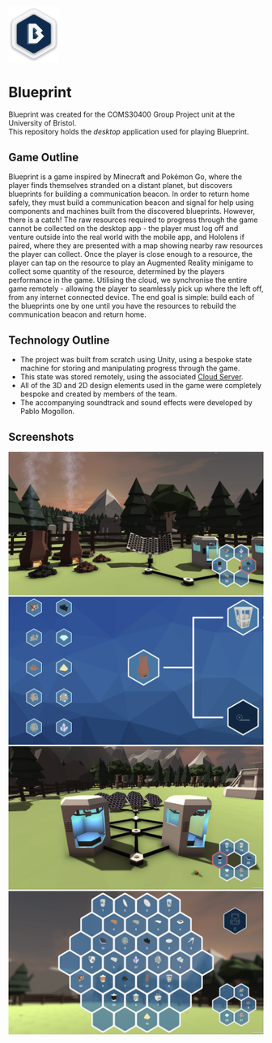 <img src="img/logo.png" width="100px">

# Blueprint

Blueprint was created for the COMS30400 Group Project unit at the University of Bristol.</br>
This repository holds the *desktop* application used for playing Blueprint.

## Game Outline
Blueprint is a game inspired by Minecraft and Pokémon Go, where the player finds themselves stranded on a distant planet, but discovers blueprints for building a communication beacon.
In order to return home safely, they must build a communication beacon and signal for help using components and machines built from the discovered blueprints. 
However, there is a catch! The raw resources required to progress through the game cannot be collected on the desktop app - the player must log off and venture outside into the real world with the mobile app, and Hololens if paired, where they are presented with a map showing nearby raw resources the player can collect. 
Once the player is close enough to a resource, the player can tap on the resource to play an Augmented Reality minigame to collect some quantity of the resource, determined by the players performance in the game.
Utilising the cloud, we synchronise the entire game remotely - allowing the player to seamlessly pick up where the left off, from any internet connected device.
The end goal is simple: build each of the blueprints one by one until you have the resources to rebuild the communication beacon and return home.

## Technology Outline
- The project was built from scratch using Unity, using a bespoke state machine for storing and manipulating progress through the game.
- This state was stored remotely, using the associated [Cloud Server](https://github.com/manhattan-blueprint/Manhattan-Server).
- All of the 3D and 2D design elements used in the game were completely bespoke and created by members of the team.
- The accompanying soundtrack and sound effects were developed by Pablo Mogollon.

## Screenshots
![](img/resources.png)
![](img/progress.png)
![](img/wires.png)
![](img/inventory.png)

